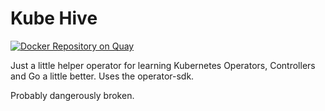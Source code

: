 # Kube Hive

[![Docker Repository on Quay](https://quay.io/repository/clcollins/kube-hive/status "Docker Repository on Quay")](https://quay.io/repository/clcollins/kube-hive)

Just a little helper operator for learning Kubernetes Operators, Controllers and Go a little better. Uses the operator-sdk.

Probably dangerously broken.
